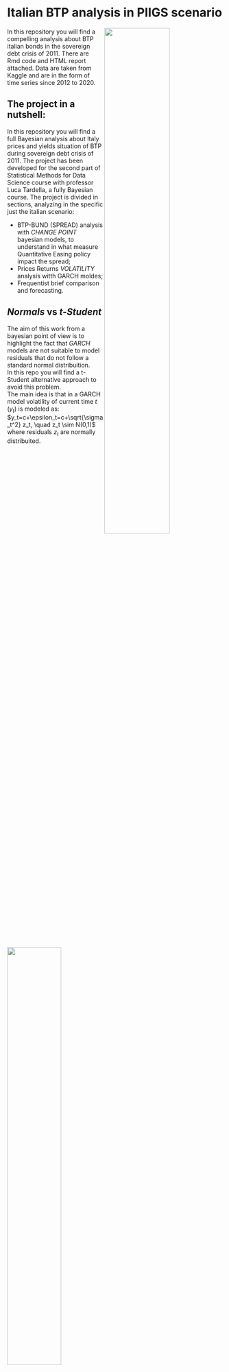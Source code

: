 # Italian BTP analysis in PIIGS scenario 
<img src="https://github.com/giuseppedipoce/Italian-BTP-analysis-in-PIIGS-scenario/assets/114066138/85dc00a7-df95-48ee-9eb0-6542c8ab8c13" width=55% height=55% align="right">
In this repository you will find a compelling analysis about BTP italian bonds in the sovereign debt crisis of 2011.
There are Rmd code and HTML report attached.
Data are taken from Kaggle and are in the form of time series since 2012 to 2020.

## The project in a nutshell:

In this repository you will find a full Bayesian analysis about Italy prices and yields situation of BTP during sovereign debt crisis of 2011.
The project has been developed for the second part of Statistical Methods for Data Science course with professor Luca Tardella, a fully Bayesian course.
The project is divided in sections, analyzing in the specific just the italian scenario:
- BTP-BUND (SPREAD) analysis with *CHANGE POINT* bayesian models, to understand in what measure Quantitative Easing policy impact the spread;
- Prices Returns *VOLATILITY* analysis witth GARCH moldes;
- Frequentist brief comparison and forecasting.

## *Normals* vs *t-Student*
The aim of this work from a bayesian point of view is to highlight the fact that *GARCH* models are not suitable to model residuals that do not follow a standard normal distribuition.\
In this repo you will find a t-Student alternative approach to avoid this problem.\
The main idea is that in a GARCH model volatility of current time $t$ ($y_t$) is modeled as:\
$y_t=c+\epsilon_t=c+\sqrt{\sigma_t^2} z_t, \quad z_t \sim N(0,1)$\
where residuals $z_t$ are normally distribuited.




<img src="https://github.com/giuseppedipoce/Italian-BTP-analysis-in-PIIGS-scenario/assets/114066138/035a2d97-2e9d-44b9-b3ab-3dd92e27ade3" width=50% height=50% align="center">




As you can notice from the qq-plot above tails of $z_t$ are far from a normal distribution.
Here we will apply a t-Student distribution to model residuals with a given number od degree fo freedoms.

Don't esitate to get in touch for clarifications and collaboration about it.
- Giuseppe Di Poce ([Linkedin](https://www.linkedin.com/in/giuseppe-di-poce-82a4ba14a/) - [Github](https://github.com/))

## Used technologies
![RStudio](https://img.shields.io/badge/RStudio-4285F4?style=for-the-badge&logo=rstudio&logoColor=white)
![R](https://img.shields.io/badge/r-%23276DC3.svg?style=for-the-badge&logo=r&logoColor=white)
